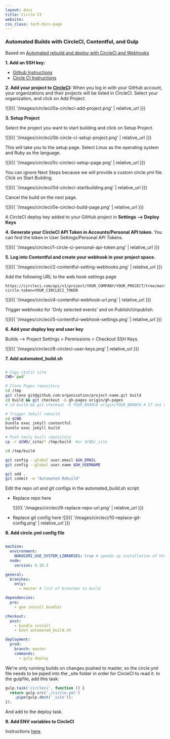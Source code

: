 ```yaml
---
layout: docs
title: Circle CI
website:
css_class: tech-docs-page 
---
```


### Automated Builds with CircleCI, Contentful, and Gulp

Based on [Automated rebuild and deploy with CircleCI and Webhooks]( https://www.contentful.com/developers/docs/ruby/tutorials/automated-rebuild-and-deploy-with-circleci-and-webhooks/)


**1. Add an SSH key:**
  - [Github Instructions](https://help.github.com/articles/adding-a-new-ssh-key-to-your-github-account/)
  - [Circle CI Instructions](https://circleci.com/docs/1.0/adding-read-write-deployment-key/)

**2. Add your project to [CircleCI](https://circleci.com/):**
When you log in with your GitHub account, your organizations and their projects will be listed in CircleCI. Select your organization, and click on Add Project.

![]({{ '/images/circleci/0a-circleci-add-project.png' | relative_url }})        

**3. Setup Project**

Select the project you want to start building and click on Setup Project.

![]({{ '/images/circleci/0b-circle-ci-setup-project.png' | relative_url }})     

This will take you to the setup page. Select Linux as the operating system and Ruby as the language. 

![]({{ '/images/circleci/0c-circleci-setup-page.png' | relative_url }})         

      
You can ignore Next Steps because we will provide a custom circle.yml file. Click on Start Building.

![]({{ '/images/circleci/0d-circleci-startbuilding.png' | relative_url }})      

Cancel the build on the next page.

![]({{ '/images/circleci/0e-circleci-build-page.png' | relative_url }})         

A CircleCI deploy key added to your GitHub project in **Settings --> Deploy Keys**


**4. Generate your CircleCI API Token in Accounts/Personal API token.**
You can find the token in User Settings/Personal API Tokens.

![]({{ '/images/circleci/1-circle-ci-personal-api-token.png' | relative_url }}) 


**5. Log into Contentful and create your webhook in your project space.**

![]({{ '/images/circleci/2-contentful-setting-webhooks.png' | relative_url }})

 Add the following URL to the web hook settings page

~~~
https://circleci.com/api/v1/project/YOUR_COMPANY/YOUR_PROJECT/tree/master?circle-token=YOUR_CIRCLECI_TOKEN
~~~
![]({{ '/images/circleci/4-contentful-webhook-url.png' | relative_url }})

<!-- ![]({{ '/images/circleci/3-contentful-webhook-list.png' | relative_url }}) -->

Trigger webhooks for 'Only selected events' and on Publish/Unpublish.

![]({{ '/images/circleci/5-contentful-webhook-settings.png' | relative_url }})
<!-- ![]({{ '/images/circleci/6-circle-ci-project-settings.png' | relative_url }}) -->

**6. Add your deploy key and user key**

Builds —> Project Settings > Permissions > Checkout SSH Keys.

![]({{ '/images/circleci/8-circleci-user-keys.png' | relative_url }})

**7. Add automated_build.sh**

``` bash

# Copy static site
CWD=`pwd`

# Clone Pages repository
cd /tmp
git clone git@github.com:organization/project-name.git build
cd build && git checkout -b gh-pages origin/gh-pages
# cd build && git checkout -b YOUR_BRANCH origin/YOUR_BRANCH # If not using master

# Trigger Jekyll rebuild
cd $CWD
bundle exec jekyll contentful
bundle exec jekyll build

# Push newly built repository
cp -r $CWD/_site/* /tmp/build  #or $CWD/_site

cd /tmp/build

git config --global user.email $GH_EMAIL
git config --global user.name $GH_USERNAME

git add .
git commit -m "Automated Rebuild"

```

Edit the repo url and git configs in the automated_build.sh script

- Replace repo here 

  ![]({{ '/images/circleci/9-replace-repo-url.png' | relative_url }})

- Replace git config here
  ![]({{ '/images/circleci/10-replace-git-config.png' | relative_url }}) 

**8. Add circle.yml config file**

``` yml

machine:
  environment:
    NOKOGIRI_USE_SYSTEM_LIBRARIES: true # speeds up installation of html-proofer
  node:
    version: 6.10.3

general:
  branches:
    only:
      - master # list of branches to build

dependencies:
  pre:
    - gem install bundler

checkout:
  post:
    - bundle install
    - bash automated_build.sh

deployment:
  prod:
    branch: master
    commands:
      - gulp deploy

```

We're only running builds on changes pushed to master, so the circle.yml file needs to be piped into the _site folder in order for CircleCI to read it. In the gulpfile, add this task:

``` javascript
gulp.task('circleci', function () {
  return gulp.src('./circle.yml')
    .pipe(gulp.dest('_site'));
});

```
And add to the deploy task.


**9. Add ENV variables to CircleCI**

Instructions [here](https://circleci.com/blog/new-on-circleci-import-project-environment-variables/).




